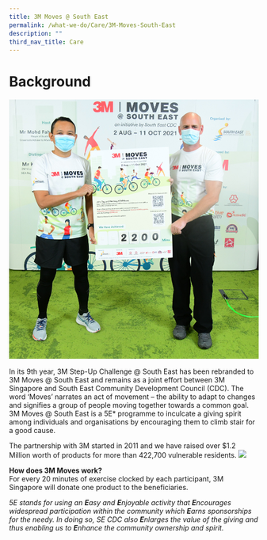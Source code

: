 ```yaml
---
title: 3M Moves @ South East
permalink: /what-we-do/Care/3M-Moves-South-East
description: ""
third_nav_title: Care
---
```

**Background**
=

![3M Launch 2021](/images/What%20We%20Do/CARE/3M%20launch_edited.jpg)


In its 9th year, 3M Step-Up Challenge @ South East has been rebranded to 3M Moves @ South East and remains as a joint effort between 3M Singapore and South East Community Development Council (CDC). The word ‘Moves’ narrates an act of movement – the ability to adapt to changes and signifies a group of people moving together towards a common goal. 3M Moves @ South East is a 5E* programme to inculcate a giving spirit among individuals and organisations by encouraging them to climb stair for a good cause. 

The partnership with 3M started in 2011 and we have raised over $1.2 Million worth of products for more than 422,700 vulnerable residents.
![](/images/What%20We%20Do/CARE/DSC_0242_edited.jpg)

**How does 3M Moves work?**  
For every 20 minutes of exercise clocked by each participant, 3M Singapore will donate one product to the beneficiaries.

  
	
	
	
	
	
*5E stands for using an **E**asy and **E**njoyable activity that **E**ncourages widespread participation within the community which **E**arns sponsorships for the needy. In doing so, SE CDC also **E**nlarges the value of the giving and thus enabling us to **E**nhance the community ownership and spirit.*